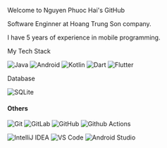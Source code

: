 Welcome to Nguyen Phuoc Hai's GitHub

Software Enginner at Hoang Trung Son company.

I have 5 years of experience in mobile programming.

My Tech Stack

![Java](http://img.shields.io/badge/-Java-007396?style=flat-square&logo=java&logoColor=ffffff)
![Android](http://img.shields.io/badge/-Android-3DDC84?style=flat-square&logo=android&logoColor=ffffff)
![Kotlin](https://img.shields.io/badge/-Kotlin-ffffff?style=flat-square&logo=kotlin)
![Dart](https://img.shields.io/badge/-Dart-000000?style=flat-square&logo=dart&logoColor=0052d6)
![Flutter](https://img.shields.io/badge/-Flutter-000000?style=flat-square&logo=flutter&logoColor=0052d6)

Database

![SQLite](https://img.shields.io/badge/-SQLite-007396?style=flat-square&logo=sqlite&logoColor=ffffff)

#### Others
![Git](https://img.shields.io/badge/-Git-%23F05032?style=flat-square&logo=git&logoColor=%23ffffff)
![GitLab](https://img.shields.io/badge/-GitLab-FCA121?style=flat-square&logo=gitlab)
![GitHub](https://img.shields.io/badge/-GitHub-181717?style=flat-square&logo=github)
![Github Actions](http://img.shields.io/badge/-Github%20Actions-2088FF?style=flat-square&logo=github-actions&logoColor=ffffff)

![IntelliJ IDEA](http://img.shields.io/badge/-IntelliJ%20IDEA-000000?style=flat-square&logo=intellij-idea&logoColor=ffffff)
![VS Code](http://img.shields.io/badge/-VS%20Code-007ACC?style=flat-square&logo=visual-studio-code&logoColor=ffffff)
![Android Studio](http://img.shields.io/badge/-Android%20Studio-3DDC84?style=flat-square&logo=android-studio&logoColor=ffffff)
